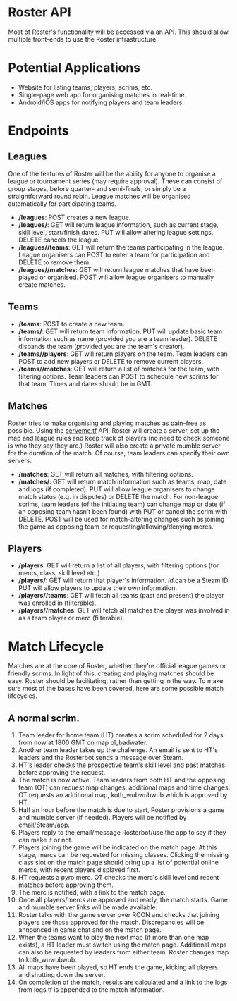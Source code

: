# Roster API
Most of Roster's functionality will be accessed via an API. This should allow multiple front-ends to use the Roster infrastructure.


# Potential Applications
* Website for listing teams, players, scrims, etc.
* Single-page web app for organising matches in real-time.
* Android/iOS apps for notifying players and team leaders.


# Endpoints
## Leagues
One of the features of Roster will be the ability for anyone to organise a league or tournament series (may require approval). These can consist of group stages, before quarter- and semi-finals, or simply be a straightforward round robin. League matches will be organised automatically for participating teams.

* __/leagues__: POST creates a new league.
* __/leagues/<id>__: GET will return league information, such as current stage, skill level, start/finish dates. PUT will allow altering league settings. DELETE cancels the league.
* __/leagues/<id>/teams__: GET will return the teams participating in the league. League organisers can POST to enter a team for participation and DELETE to remove them.
* __/leagues/<id>/matches__: GET will return league matches that have been played or organised. POST will allow league organisers to manually create matches.

## Teams
* __/teams__: POST to create a new team. 
* __/teams/<id>__: GET will return team information. PUT will update basic team information such as name (provided you are a team leader). DELETE disbands the team (provided you are the team's creator). 
* __/teams/<id>/players__: GET will return players on the team. Team leaders can POST to add new players or DELETE to remove current players.
* __/teams/<id>/matches__: GET will return a list of matches for the team, with filtering options. Team leaders can POST to schedule new scrims for that team. Times and dates should be in GMT.

## Matches
Roster tries to make organising and playing matches as pain-free as possible. Using the [serveme.tf](https://serveme.tf) API, Roster will create a server, set up the map and league rules and keep track of players (no need to check someone is who they say they are.) Roster will also create a private mumble server for the duration of the match. Of course, team leaders can specify their own servers.

* __/matches__: GET will return all matches, with filtering options.
* __/matches/<id>__: GET will return match information such as teams, map, date and logs (if completed). PUT will allow league organisers to change match status (e.g. in disputes) or DELETE the match. For non-league scrims, team leaders (of the initiating team) can change map or date (if an opposing team hasn't been found) with PUT or cancel the scrim with DELETE. POST will be used for match-altering changes such as joining the game as opposing team or requesting/allowing/denying mercs.

## Players
* __/players__: GET will return a list of all players, with filtering options (for mercs, class, skill level etc.)
* __/players/<id>__: GET will return that player's information. _id_ can be a Steam ID. PUT will allow players to update their own information.
* __/players/<id>/teams__: GET will fetch all teams (past and present) the player was enrolled in (filterable).
* __/players/<id>/matches__: GET will fetch all matches the player was involved in as a team player or merc (filterable).


# Match Lifecycle
Matches are at the core of Roster, whether they're official league games or friendly scrims. In light of this, creating and playing matches should be easy. Roster should be facilitating, rather than getting in the way. To make sure most of the bases have been covered, here are some possible match lifecycles.

## A normal scrim.
1. Team leader for home team (HT) creates a scrim scheduled for 2 days from now at 1800 GMT on map pl_badwater.
2. Another team leader takes up the challenge. An email is sent to HT's leaders and the Rosterbot sends a message over Steam.
3. HT's leader checks the prospective team's skill level and past matches before approving the request.
4. The match is now active. Team leaders from both HT and the opposing team (OT) can request map changes, additional maps and time changes. OT requests an additional map, koth_wubwubwub which is approved by HT.
5. Half an hour before the match is due to start, Roster provisions a game and mumble server (if needed). Players will be notified by email/Steam/app.
6. Players reply to the email/message Rosterbot/use the app to say if they can make it or not.
7. Players joining the game will be indicated on the match page. At this stage, mercs can be requested for missing classes. Clicking the missing class slot on the match page should bring up a list of potential online mercs, with recent players displayed first.
8. HT requests a pyro merc. OT checks the merc's skill level and recent matches before approving them.
9. The merc is notified, with a link to the match page.
10. Once all players/mercs are approved and ready, the match starts. Game and mumble server links will be made available.
11. Roster talks with the game server over RCON and checks that joining players are those approved for the match. Discrepancies will be announced in game chat and on the match page.
12. When the teams want to play the next map (if more than one map exists), a HT leader must switch using the match page. Additional maps can also be requested by leaders from either team. Roster changes map to koth_wuwubwub.
13. All maps have been played, so HT ends the game, kicking all players and shutting down the server.
14. On completion of the match, results are calculated and a link to the logs from logs.tf is appended to the match information.
